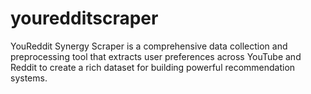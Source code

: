 # youredditscraper
YouReddit Synergy Scraper is a comprehensive data collection and preprocessing tool that extracts user preferences across YouTube and Reddit to create a rich dataset for building powerful recommendation systems.
